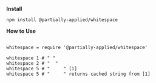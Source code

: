 **Install**

```
npm install @partially-applied/whitespace 
```

**How to Use**

```livescript

whitespace = require '@partially-applied/whitespace'

whitespace 1 # " "
whitespace 2 # "  " 
whitespace 5 # "     " [1]
whitespace 5 # "     " returns cached string from [1]

```


